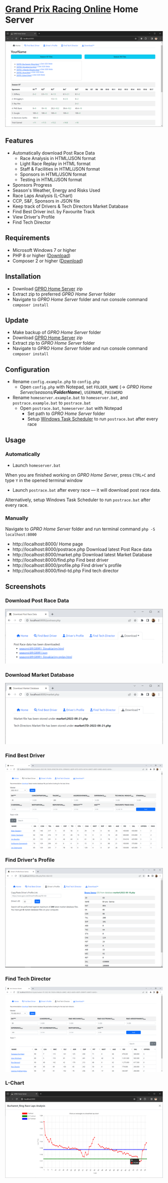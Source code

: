 # [Grand Prix Racing Online](https://www.gpro.net) Home Server
![](screenshots/home.png)

## Features
- Automatically download Post Race Data
  - Race Analysis in HTML/JSON format
  - Light Race Replay in HTML format
  - Staff & Facilities in HTML/JSON format
  - Sponsors in HTML/JSON format
  - Testing in HTML/JSON format
- Sponsors Progress
- Season's Weather, Energy and Risks Used
- Race Laps Analysis (L-Chart)
- CCP, S&F, Sponsors in JSON file
- Keep track of Drivers & Tech Directors Market Database
- Find Best Driver incl. by Favourite Track
- View Driver's Profile
- Find Tech Director

## Requirements
- Microsoft Windows 7 or higher
- PHP 8 or higher ([Download](https://windows.php.net/download))
- Composer 2 or higher ([Download](https://getcomposer.org/doc/00-intro.md#installation-windows))

## Installation
- Download [GPRO Home Server](https://github.com/farkhad/gpro/archive/refs/heads/main.zip) zip
- Extract zip to preferred *GPRO Home Server* folder
- Navigate to *GPRO Home Server* folder and run console command `composer install`

## Update
- Make backup of *GPRO Home Server* folder
- Download [GPRO Home Server](https://github.com/farkhad/gpro/archive/refs/heads/main.zip) zip
- Extract zip to *GPRO Home Server* folder
- Navigate to *GPRO Home Server* folder and run console command `composer install`

## Configuration
- Rename `config.example.php` to `config.php`
  - Open `config.php` with Notepad, set `FOLDER_NAME` (&rarr; *GPRO Home Server/seasons/**FolderName***), `USERNAME`, `PASSWORD` 
- Rename `homeserver.example.bat` to `homeserver.bat`, and `postrace.example.bat` to `postrace.bat`
  - Open `postrace.bat`, `homeserver.bat` with Notepad
    - Set path to *GPRO Home Server* folder
    - Setup [Windows Task Scheduler](https://en.wikipedia.org/wiki/Windows_Task_Scheduler) to run `postrace.bat` after every race

## Usage
### Automatically
- Launch `homeserver.bat` 

When you are finished working on *GPRO Home Server*, press `CTRL+C` and type `Y` in the opened terminal window
- Launch `postrace.bat` after every race &mdash; it will download post race data. 

Alternatively, setup Windows Task Scheduler to run `postrace.bat` after every race.

### Manually
Navigate to *GPRO Home Server* folder and run terminal command `php -S localhost:8000`
- http://localhost:8000/ Home page
- http://localhost:8000/postrace.php Download latest Post Race data
- http://localhost:8000/market.php Download latest Market Database
- http://localhost:8000/find.php Find best driver
- http://localhost:8000/profile.php Find driver's profile
- http://localhost:8000/find-td.php Find tech director

## Screenshots
### Download Post Race Data
![](screenshots/postrace.png)
### Download Market Database
![](screenshots/market.png)
### Find Best Driver
![](screenshots/find.png)
### Find Driver's Profile
![](screenshots/profile.png)
### Find Tech Director
![](screenshots/find-td.png)
### L-Chart
![](screenshots/lchart.png)
